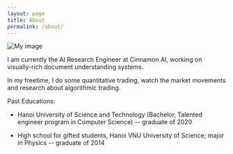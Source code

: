 ```yaml
---
layout: page
title: About
permalink: /about/
---
```

![My image]({{"/asset/image.jpg"|absolute_url}})

I am currently the AI Research Engineer at Cinnamon AI, working on visually-rich document understanding systems.

In my freetime, I do some quantitative trading, watch the market movements and research about algorithmic trading. 


Past Educations:

- Hanoi University of Science and Technology (Bachelor, Talented engineer program in Computer Science) -- graduate of 2020

- High school for gifted students, Hanoi VNU University of Science; major in Physics -- graduate of 2014